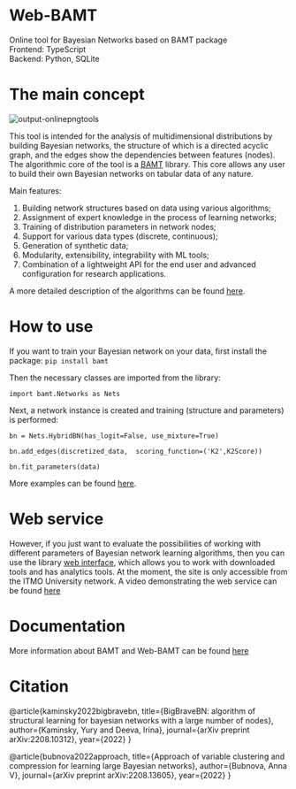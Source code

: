 # Web-BAMT
Online tool for Bayesian Networks based on BAMT package<br>
Frontend: TypeScript <br>
Backend: Python, SQLite <br>

# The main concept
![output-onlinepngtools](https://user-images.githubusercontent.com/6116991/190323306-8a7b5308-b7d8-453e-8532-fd855db3cb9d.png)

This tool is intended for the analysis of multidimensional distributions by building Bayesian networks, the structure of which is a directed acyclic graph, and the edges show the dependencies between features (nodes). The algorithmic core of the tool is a [BAMT](https://github.com/ITMO-NSS-team/BAMT) library. This core allows any user to build their own Bayesian networks on tabular data of any nature.

Main features:
1. Building network structures based on data using various algorithms;
2. Assignment of expert knowledge in the process of learning networks;
3. Training of distribution parameters in network nodes;
4. Support for various data types (discrete, continuous);
5. Generation of synthetic data;
6. Modularity, extensibility, integrability with ML tools;
7. Combination of a lightweight API for the end user and advanced configuration for research applications.

A more detailed description of the algorithms can be found [here](https://github.com/ITMO-NSS-team/Web-BAMT/wiki/About-BAMT-algorithms).

# How to use
If you want to train your Bayesian network on your data, first install the package: `pip install bamt`

Then the necessary classes are imported from the library:

```import bamt.Networks as Nets```

Next, a network instance is created and training (structure and parameters) is performed:


```bn = Nets.HybridBN(has_logit=False, use_mixture=True)```

```bn.add_edges(discretized_data,  scoring_function=('K2',K2Score))```

```bn.fit_parameters(data)```

More examples can be found [here](https://github.com/ITMO-NSS-team/BAMT/tree/master/tutorials).

# Web service

However, if you just want to evaluate the possibilities of working with different parameters of Bayesian network learning algorithms, then you can use the library [web interface](http://bamt.aim.club/), which allows you to work with downloaded tools and has analytics tools. At the moment, the site is only accessible from the ITMO University network. A video demonstrating the web service can be found [here](https://youtu.be/2w6dRHlzVzs)

# Documentation
More information about BAMT and Web-BAMT can be found [here](https://github.com/ITMO-NSS-team/Web-BAMT/wiki)

# Citation

@article{kaminsky2022bigbravebn,
  title={BigBraveBN: algorithm of structural learning for bayesian networks with a large number of nodes},
  author={Kaminsky, Yury and Deeva, Irina},
  journal={arXiv preprint arXiv:2208.10312},
  year={2022}
}

@article{bubnova2022approach,
  title={Approach of variable clustering and compression for learning large Bayesian networks},
  author={Bubnova, Anna V},
  journal={arXiv preprint arXiv:2208.13605},
  year={2022}
}




